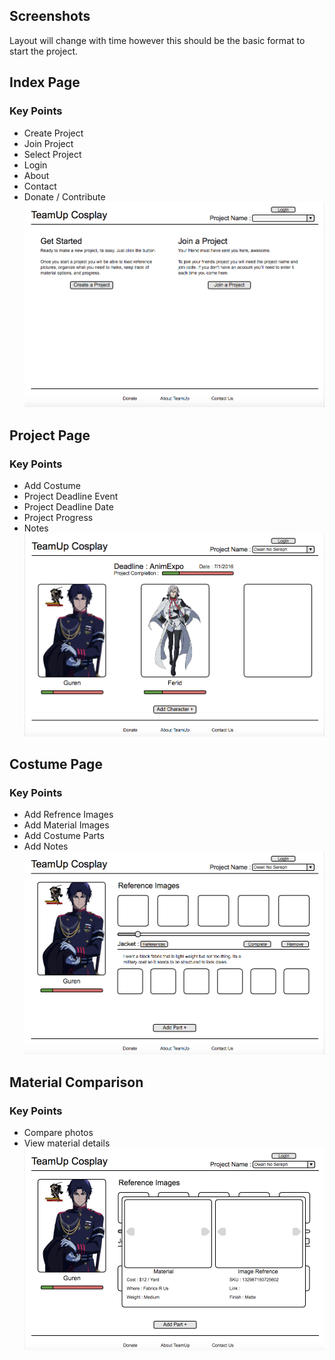 ## Screenshots

Layout will change with time however this should be the basic format to start the project.

## Index Page
### Key Points
- Create Project
- Join Project
- Select Project
- Login
- About
- Contact
- Donate / Contribute
![alt tag](./index.png)

## Project Page
### Key Points
- Add Costume
- Project Deadline Event
- Project Deadline Date
- Project Progress
- Notes
![alt tag](./project.png)

## Costume Page
### Key Points
- Add Refrence Images
- Add Material Images
- Add Costume Parts
- Add Notes
![alt tag](./costume.png)

## Material Comparison
### Key Points
- Compare photos
- View material details
![alt tag](./materialRef.png)
